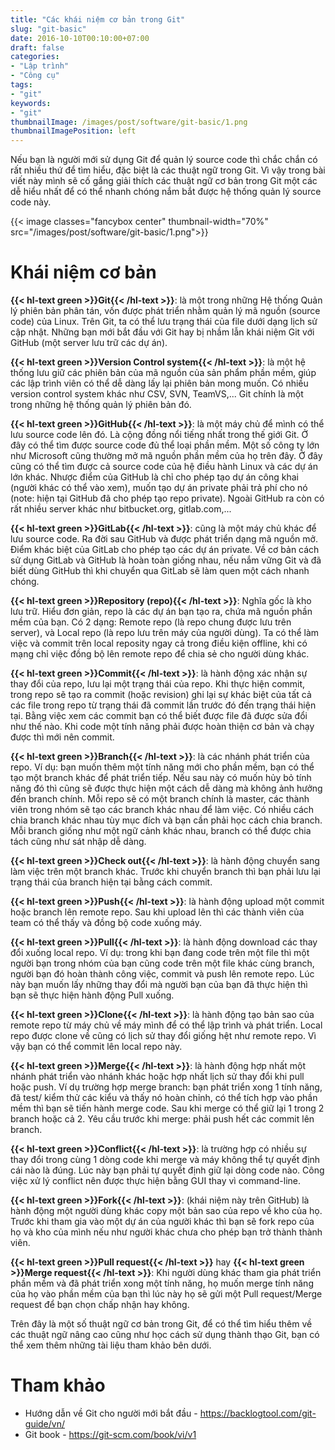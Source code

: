 ```yaml
---
title: "Các khái niệm cơ bản trong Git"
slug: "git-basic"
date: 2016-10-10T00:10:00+07:00
draft: false
categories:
- "Lập trình"
- "Công cụ"
tags:
- "git"
keywords:
- "git"
thumbnailImage: /images/post/software/git-basic/1.png
thumbnailImagePosition: left
---
```


Nếu bạn là người mới sử dụng Git để quản lý source code thì chắc chắn có rất nhiều thứ để tìm hiểu, đặc biệt là các thuật ngữ trong Git. Vì vậy trong bài viết này mình sẽ cố gắng giải thích các thuật ngữ cơ bản trong Git một các dễ hiểu nhất để có thể nhanh chóng nắm bắt được hệ thống quản lý source code này.

<!--more-->

{{< image classes="fancybox center" thumbnail-width="70%" src="/images/post/software/git-basic/1.png">}}


# Khái niệm cơ bản

**{{< hl-text green >}}Git{{< /hl-text >}}**: là một trong những Hệ thống Quản lý phiên bản phân tán, vốn được phát triển nhằm quản lý mã nguồn (source code) của Linux. Trên Git, ta có thể lưu trạng thái của file dưới dạng lịch sử cập nhật. Những bạn mới bắt đầu với Git hay bị nhầm lẫn khái niệm Git với GitHub (một server lưu trữ các dự án).

**{{< hl-text green >}}Version Control system{{< /hl-text >}}**: là một hệ thống lưu giữ các phiên bản của mã nguồn của sản phẩm phần mềm, giúp các lập trình viên có thể dễ dàng lấy lại phiên bản mong muốn. Có nhiều version control system khác như CSV, SVN, TeamVS,... Git chính là một trong những hệ thống quản lý phiên bản đó.

**{{< hl-text green >}}GitHub{{< /hl-text >}}**: là một máy chủ để mình có thể lưu source code lên đó. Là cộng đồng nổi tiếng nhất trong thế giới Git. Ở đây có thể tìm được source code đủ thể loại phần mềm. Một số công ty lớn như Microsoft cũng thường mở mã nguồn phần mềm của họ trên đây. Ở đây cũng có thể tìm được cả source code của hệ điều hành Linux và các dự án lớn khác. Nhược điểm của GitHub là chỉ cho phép tạo dự án công khai (người khác có thể vào xem), muốn tạo dự án private phải trả phí cho nó (note: hiện tại GitHub đã cho phép tạo repo private). Ngoài GitHub ra còn có rất nhiều server khác như bitbucket.org, gitlab.com,...

**{{< hl-text green >}}GitLab{{< /hl-text >}}**: cũng là một máy chủ khác để lưu source code. Ra đời sau GitHub và được phát triển dạng mã nguồn mở. Điểm khác biệt của GitLab cho phép tạo các dự án private. Về cơ bản cách sử dụng GitLab và GitHub là hoàn toàn giống nhau, nếu nắm vững Git và đã biết dùng GitHub thì khi chuyển qua GitLab sẽ làm quen một cách nhanh chóng.

**{{< hl-text green >}}Repository (repo){{< /hl-text >}}**: Nghĩa gốc là kho lưu trữ. Hiểu đơn giản, repo là các dự án bạn tạo ra, chứa mã nguồn phần mềm của bạn. Có 2 dạng: Remote repo (là repo chung được lưu trên server), và Local repo (là repo lưu trên máy của người dùng). Ta có thể làm việc và commit trên local reposity ngay cả trong điều kiện offline, khi có mạng chỉ việc đồng bộ lên remote repo để chia sẻ cho người dùng khác.

**{{< hl-text green >}}Commit{{< /hl-text >}}**: là hành động xác nhận sự thay đổi của repo, lưu lại một trạng thái của repo. Khi thực hiện commit, trong repo sẽ tạo ra commit (hoặc revision) ghi lại sự khác biệt của tất cả các file trong repo từ trạng thái đã commit lần trước đó đến trạng thái hiện tại. Bằng việc xem các commit bạn có thể biết được file đã được sửa đổi như thế nào. Khi code một tính năng phải được hoàn thiện cơ bản và chạy được thì mới nên commit.

**{{< hl-text green >}}Branch{{< /hl-text >}}**: là các nhánh phát triển của repo. Ví dụ: bạn muốn thêm một tính năng mới cho phần mềm, bạn có thể tạo một branch khác để phát triển tiếp. Nếu sau này có muốn hủy bỏ tính năng đó thì cũng sẽ được thực hiện một cách dễ dàng mà không ảnh hưởng đến branch chính. Mỗi repo sẽ có một branch chính là master, các thành viên trong nhóm sẽ tạo các branch khác nhau để làm việc. Có nhiều cách chia branch khác nhau tùy mục đích và bạn cần phải học cách chia branch. Mỗi branch giống như một ngữ cảnh khác nhau, branch có thể được chia tách cũng như sát nhập dễ dàng.

**{{< hl-text green >}}Check out{{< /hl-text >}}**: là hành động chuyển sang làm việc trên một branch khác. Trước khi chuyển branch thì bạn phải lưu lại trạng thái của branch hiện tại bằng cách commit.

**{{< hl-text green >}}Push{{< /hl-text >}}**: là hành động upload một commit hoặc branch lên remote repo. Sau khi upload lên thì các thành viên của team có thể thấy và đồng bộ code xuống máy.

**{{< hl-text green >}}Pull{{< /hl-text >}}**: là hành động download các thay đổi xuống local repo. Ví dụ: trong khi bạn đang code trên một file thì một người bạn trong nhóm của bạn cũng code trên một file khác cùng branch, người bạn đó hoàn thành công việc, commit và push lên remote repo. Lúc này bạn muốn lấy những thay đổi mà người bạn của bạn đã thực hiện thì bạn sẽ thực hiện hành động Pull xuống.

**{{< hl-text green >}}Clone{{< /hl-text >}}**: là hành động tạo bản sao của remote repo từ máy chủ về máy mình để có thể lập trình và phát triển. Local repo được clone về cũng có lịch sử thay đổi giống hệt như remote repo. Vì vậy bạn có thể commit lên local repo này.

**{{< hl-text green >}}Merge{{< /hl-text >}}**: là hành động hợp nhất một nhánh phát triển vào nhánh khác hoặc hợp nhất lịch sử thay đổi khi pull hoặc push. Ví dụ trường hợp merge branch: bạn phát triển xong 1 tính năng, đã test/ kiểm thử các kiểu và thấy nó hoàn chỉnh, có thể tích hợp vào phần mềm thì bạn sẽ tiến hành merge code. Sau khi merge có thể giữ lại 1 trong 2 branch hoặc cả 2. Yêu cầu trước khi merge: phải push hết các commit lên branch.

**{{< hl-text green >}}Conflict{{< /hl-text >}}**: là trường hợp có nhiều sự thay đổi trong cùng 1 dòng code khi merge và máy không thể tự quyết định cái nào là đúng. Lúc này bạn phải tự quyết định giữ lại dòng code nào. Công việc xử lý conflict nên được thực hiện bằng GUI thay vì command-line.

**{{< hl-text green >}}Fork{{< /hl-text >}}**: (khái niệm này trên GitHub) là hành động một người dùng khác copy một bản sao của repo về kho của họ. Trước khi tham gia vào một dự án của người khác thì bạn sẽ fork repo của họ và kho của mình nếu như người khác chưa cho phép bạn trở thành thành viên.

**{{< hl-text green >}}Pull request{{< /hl-text >}}** hay **{{< hl-text green >}}Merge request{{< /hl-text >}}**: Khi người dùng khác tham gia phát triển phần mềm và đã phát triển xong một tính năng, họ muốn merge tính năng của họ vào phần mềm của bạn thì lúc này họ sẽ gửi một Pull request/Merge request để bạn chọn chấp nhận hay không.

Trên đây là một số thuật ngữ cơ bản trong Git, để có thể tìm hiểu thêm về các thuật ngữ nâng cao cũng như học cách sử dụng thành thạo Git, bạn có thể xem thêm những tài liệu tham khảo bên dưới.

# Tham khảo

- Hướng dẫn về Git cho người mới bắt đầu - https://backlogtool.com/git-guide/vn/
- Git book - https://git-scm.com/book/vi/v1
